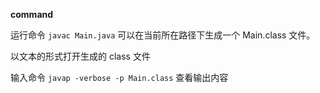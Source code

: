 **command**

运行命令 `javac Main.java` 可以在当前所在路径下生成一个 Main.class 文件。

以文本的形式打开生成的 class 文件

输入命令 `javap -verbose -p Main.class` 查看输出内容
